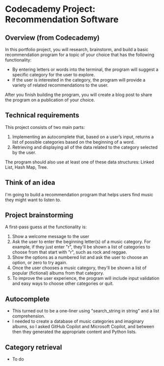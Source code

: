 # Codecademy Project: Recommendation Software

## Overview (from Codecademy)
In this portfolio project, you will research, brainstorm, and build a basic recommendation program for a topic of your choice that has the following functionality:

- By entering letters or words into the terminal, the program will suggest a specific category for the user to explore. 
- If the user is interested in the category, the program will provide a variety of related recommendations to the user. 

After you finish building the program, you will create a blog post to share the program on a publication of your choice.

## Technical requirements
This project consists of two main parts:

1. Implementing an autocomplete that, based on a user’s input, returns a list of possible categories based on the beginning of a word.
2. Retrieving and displaying all of the data related to the category selected by the user.

The program should also use at least one of these data structures: Linked List, Hash Map, Tree.

## Think of an idea
I'm going to build a recommendation program that helps users find music they might want to listen to.

## Project brainstorming
A first-pass guess at the functionality is:

1. Show a welcome message to the user
2. Ask the user to enter the beginning letter(s) of a music category. For example, if they just enter "r", they'll be shown a list of categories to choose from that start with "r", such as rock and reggae.
3. Show the options as a numbered list and ask the user to choose an option, or zero to try again.
4. Once the user chooses a music category, they'll be shown a list of popular (fictional) albums from that category.
5. To improve the user experience, the program will include input validation and easy ways to choose other categories or quit.

## Autocomplete
- This turned out to be a one-liner using "search_string in string" and a list comprehension.
- I needed to create a database of music categories and imaginary albums, so I asked GitHub Copilot and Microsoft Copilot, and between then they generated the appropriate content and Python lists.

## Category retrieval
- To do

